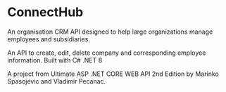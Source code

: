 # ConnectHub

An organisation CRM API designed to help large organizations manage employees and subsidiaries.

An API to create, edit, delete company and corresponding employee information.
Built with C# .NET 8

A project from Ultimate ASP .NET CORE WEB API 2nd Edition by Marinko Spasojevic and Vladimir Pecanac.
